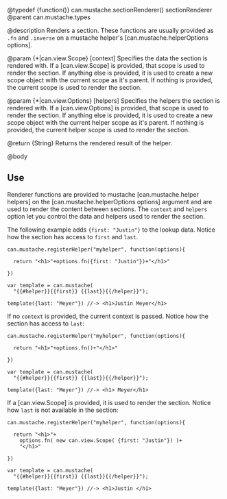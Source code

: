 @typedef {function()} can.mustache.sectionRenderer() sectionRenderer
@parent can.mustache.types 

@description Renders a section. These functions are usually provided as `.fn` and
`.inverse` on a mustache helper's [can.mustache.helperOptions options].

@param {*|can.view.Scope} [context] Specifies the data the section is rendered 
with.  If a [can.view.Scope] is provided, that scope is used to render the
section.  If anything else is provided, it is used to create a new scope object
with the current scope as it's parent.  If nothing is provided, the current
scope is used to render the section.

@param {*|can.view.Options} [helpers] Specifies the helpers the section is rendered 
with.  If a [can.view.Options] is provided, that scope is used to render the
section.  If anything else is provided, it is used to create a new scope object
with the current helper scope as it's parent.  If nothing is provided, the current
helper scope is used to render the section.

@return {String} Returns the rendered result of the helper.

@body

## Use

Renderer functions are provided to mustache [can.mustache.helper helpers] on 
the [can.mustache.helperOptions options] argument and are used to render the
content between sections. The `context` and `helpers` option let you control
the data and helpers used to render the section.

The following example adds `{first: "Justin"}` to the lookup 
data. Notice how the section has access to `first` and `last`.

    can.mustache.registerHelper("myhelper", function(options){
      
      return "<h1>"+options.fn({first: "Justin"})+"</h1>"
      
    })

    var template = can.mustache(
      "{{#helper}}{{first}} {{last}}{{/helper}}");
      
    template({last: "Meyer"}) //-> <h1>Justin Meyer</h1>

If no `context` is provided, the current context is passed.  Notice
how the section has access to `last`:

    can.mustache.registerHelper("myhelper", function(options){
      
      return "<h1>"+options.fn()+"</h1>"
      
    })

    var template = can.mustache(
      "{{#helper}}{{first}} {{last}}{{/helper}}");
      
    template({last: "Meyer"}) //-> <h1> Meyer</h1>
    
If a [can.view.Scope] is provided, it is used to render the 
section. Notice how `last` is not available in the section:

    can.mustache.registerHelper("myhelper", function(options){
      
      return "<h1>"+
        options.fn( new can.view.Scope( {first: "Justin"}) )+
        "</h1>"
      
    })

    var template = can.mustache(
      "{{#helper}}{{first}} {{last}}{{/helper}}");
      
    template({last: "Meyer"}) //-> <h1>Justin </h1>



